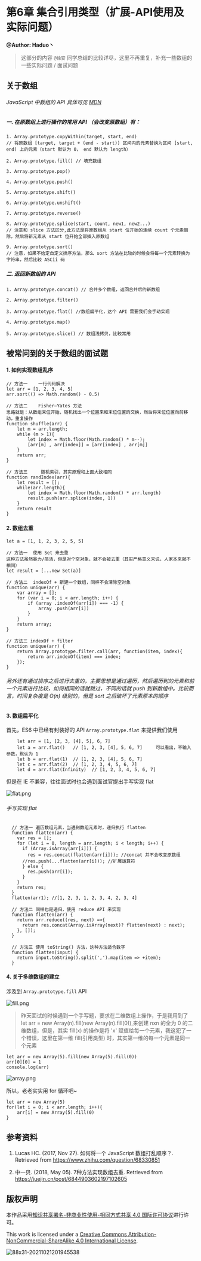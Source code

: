 # 第6章 集合引用类型（扩展-API使用及实际问题）

**@Author: Haduo丶**
> 这部分的内容 `@徐安` 同学总结的比较详尽，这里不再重复，补充一些数组的一些实际问题 / 面试问题

## 关于数组

###### JavaScript 中数组的 API 具体可见 [MDN](https://developer.mozilla.org/zh-CN/docs/Web/JavaScript/Reference/Global_Objects/Array/flatMap)


##### 一. 在原数组上进行操作的常用 API （会改变原数组）有：
```
1. Array.prototype.copyWithin(target, start, end) 
// 将原数组 [target, target + (end - start)) 区间内的元素替换为区间 [start, end) 上的元素（start 默认为 0， end 默认为 length） 

2. Array.prototype.fill() // 填充数组

3. Array.prototype.pop()

4. Array.prototype.push()

5. Array.prototype.shift()

6. Array.prototype.unshift()

7. Array.prototype.reverse()

8. Array.prototype.splice(start, count, new1, new2...) 
// 注意和 slice 方法区分,此方法是将原数组从 start 位开始的连续 count 个元素删除，然后将新元素从 start 位开始全部插入原数组

9. Array.prototype.sort() 
// 注意，如果不给定自定义排序方法，那么 sort 方法在比较的时候会将每一个元素转换为字符串，然后比较 ASCii 码

```

##### 二. 返回新数组的 API
```
1. Array.prototype.concat() // 合并多个数组，返回合并后的新数组

2. Array.prototype.filter()

3. Array.prototype.flat() //数组扁平化，这个 API 需要我们会手动实现

4. Array.prototype.map()

5. Array.prototype.slice() // 数组浅拷贝，比较常用
```

## 被常问到的关于数组的面试题

#### 1. 如何实现数组乱序

```
// 方法一    一行代码解决
let arr = [1, 2, 3, 4, 5]
arr.sort(() => Math.random() - 0.5) 

// 方法二    Fisher–Yates 方法
思路就是：从数组末位开始，随机找出一个位置来和末位位置的交换，然后将末位位置向前移动，重复操作
function shuffle(arr) {
    let m = arr.length;
    while (m > 1){
        let index = Math.floor(Math.random() * m--);
        [arr[m] , arr[index]] = [arr[index] , arr[m]]
    }
    return arr;
}

// 方法三     随机索引，其实原理和上面大致相同
function randIndex(arr){
    let result = [];
    while(arr.length){
        let index = Math.floor(Math.random() * arr.length)
        result.push(arr.splice(index, 1))
    }
    return result
}
```

#### 2. 数组去重

```
let a = [1, 1, 2, 3, 2, 5, 5]

// 方法一  使用 Set 来去重
这种方法虽然暴力/简洁，但是对个空对象，就不会被去重（其实严格意义来说，人家本来就不相同）
let result = [...new Set(a)]

// 方法二  indexOf + 新建一个数组，同样不会清除空对象
function unique(arr) {
    var array = [];
    for (var i = 0; i < arr.length; i++) {
        if (array .indexOf(arr[i]) === -1) {
            array .push(arr[i])
        }
    }
    return array;
}

// 方法三 indexOf + filter
function unique(arr) {
    return Array.prototype.filter.call(arr, function(item, index){
        return arr.indexOf(item) === index;
    });
}
```
###### 另外还有通过排序之后进行去重的，主要思想是通过遍历，然后遍历到的元素和前一个元素进行比较，如何相同的话就跳过，不同的话就 push 到新数组中。比较而言，时间复杂度是 O(n) 级别的，但是 sort 之后破坏了元素原本的顺序
#### 3. 数组扁平化
首先，ES6 中已经有封装好的 API `Array.prototype.flat` 来提供我们使用
```
	let arr = [1, [2, 3, [4], 5], 6, 7]
	let a = arr.flat()   // [1, 2, 3, [4], 5, 6, 7]     可以看出，不输入参数，默认为 1
	let b = arr.flat(1)  // [1, 2, 3, [4], 5, 6, 7]
	let c = arr.flat(2)  // [1, 2, 3, 4, 5, 6, 7]
	let d = arr.flat(Infinity)  // [1, 2, 3, 4, 5, 6, 7]
```
但是在 IE 不兼容，往往面试时也会遇到面试官提出手写实现 flat

![flat.png](https://i.loli.net/2021/11/04/snClSrFiUeXovwq.png)

###### 手写实现 flat
```
  // 方法一 遍历数组元素，当遇到数组元素时，递归执行 flatten
  function flatten(arr) {
    var res = [];
    for (let i = 0, length = arr.length; i < length; i++) {
      if (Array.isArray(arr[i])) {
        res = res.concat(flatten(arr[i])); //concat 并不会改变原数组
      //res.push(...flatten(arr[i])); //扩展运算符  
      } else {
        res.push(arr[i]);
      }
    }
    return res;
  }
  flatten(arr1); //[1, 2, 3, 1, 2, 3, 4, 2, 3, 4]

  // 方法二 同样也是递归，使用 reduce API 来实现
  function flatten(arr) {
    return arr.reduce((res, next) =>{
      return res.concat(Array.isArray(next)? flatten(next) : next);
    }, []);
  }

  // 方法三 使用 toString() 方法，这种方法适合数字
  function flatten(input) {
    return input.toString().split(',').map(item => +item);
  }

```

#### 4. 关于多维数组的建立

涉及到 `Array.prototype.fill` API 

![fill.png](https://i.loli.net/2021/11/04/f3JuOoX6E2RnNvA.png)
> 昨天面试的时候遇到一个手写题，要求在二维数组上操作，于是我用到了 let arr = new Array(n).fill(new Array(n).fill(0)),来创建 nxn 的全为 0 的二维数组，但是，其实 fill(x) 的操作是将 'x' 赋值给每一个元素，我这犯了一个错误，这里在第一维 fill(引用类型) 时，其实第一维的每一个元素是同一个元素

```
let arr = new Array(5).fill(new Array(5).fill(0))
arr[0][0] = 1
console.log(arr)
```
![array.png](https://i.loli.net/2021/11/04/jRhz4HZsP5Q6tJa.png)

所以，老老实实用 for 循环吧~
```
let arr = new Array(5)
for(let i = 0; i < arr.length; i++){
    arr[i] = new Array(5).fill(0)
}
```

## 参考资料

1. Lucas HC. (2017, Nov 27). 如何将一个 JavaScript 数组打乱顺序？. Retrieved from https://www.zhihu.com/question/68330851

2. 中一贝. (2018, May 05). 7种方法实现数组去重. Retrieved from https://juejin.cn/post/6844903602197102605


## 版权声明

本作品采用[知识共享署名-非商业性使用-相同方式共享 4.0 国际许可协议](http://creativecommons.org/licenses/by-nc-sa/4.0/)进行许可。

This work is licensed under a [Creative Commons Attribution-NonCommercial-ShareAlike 4.0 International License](http://creativecommons.org/licenses/by-nc-sa/4.0/).

![88x31-20211021201945538](https://cdn.jsdelivr.net/gh/xuan97916/image-hosting@master/20211021/88x31-20211021201945538.a4j2o8v1ioo.png)

